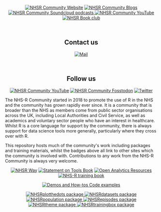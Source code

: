<p align="center">
<a href="https://nhsrcommunity.com/" target="_blank" rel="noopener noreferrer"> <img alt="NHSR Community Website" src=https://img.shields.io/badge/Website-NHS--R-blue></a> 
<a href="https://nhsrcommunity.com/blogs/blogs/" target="_blank" rel="noopener noreferrer"> <img alt="NHSR Community Blogs" src=https://img.shields.io/badge/Blogs-NHS--R-yellow></a>
<a href="https://soundcloud.com/nhs-r-community" target="_blank" rel="noopener noreferrer"> <img alt="NHSR Community Soundcloud podcasts" src=https://img.shields.io/badge/Podcasts-NHS--R-red> </a>
<a href="https://www.youtube.com/c/NHSRCommunity" target="_blank" rel="noopener noreferrer"> <img alt="NHSR Community YouTube" src=https://img.shields.io/badge/Videos-YouTube-orange> </a>
<a href="https://github.com/nhs-r-community/book_group" target="_blank" rel="noopener noreferrer"> <img alt="NHSR Book club" src=https://img.shields.io/badge/Book--Club-Repo-purple> </a>
</p>

<br> 

<h2 align="center">Contact us</h2>
<p align="center">
<a href="mailto:nhs.rcommunity@nhs.net" target="_blank" rel="noopener noreferrer"> <img alt="Mail" src="https://img.shields.io/badge/-nhs.rcommunity@nhs.net-c14438?style=flat-square&logo=Gmail&logoColor=white&link=mailto:nhs.rcommunity@nhs.net"/> </a> 
</p>

<br> 

<h2 align="center">Follow us</h2>
<p align="center">
<a href="https://www.youtube.com/c/NHSRCommunity" target="_blank" rel="noopener noreferrer"> <img alt="NHSR Community YouTube" img alt="YouTube Channel Subscribers" src="https://img.shields.io/youtube/channel/subscribers/UCMwM-3tg_-Pbx8hKO78q5EA?style=social"></a> 
<a href="https://fosstodon.org/@NHSrCommunity" target="_blank" rel="noopener noreferrer"> <img alt="NHSR Community Fosstodon" src=https://img.shields.io/mastodon/follow/109428963417193764?domain=https%3A%2F%2Ffosstodon.org&style=social></a> 
<a href="https://twitter.com/NHSrCommunity" target="_blank" rel="noopener noreferrer"> <img alt="Twitter" src="https://img.shields.io/twitter/follow/NHSrCommunity" /></a>
</p>  
  
The NHS-R Community started in 2018 to promote the use of R in the NHS and the community has grown rapidly ever since. It is a community that is broader than the NHS as members come from public sector organisations across the UK, including Local Authorities and Civil Service, as well as academics and voluntary sector people who have an interest in healthcare. Whilst R is a core language for support by the community, there is always support for data science tools more generally, particularly where they cross over with R. 

This repository hosts much of the community's work including packages and training materials, whilst the badges above all link to other sites which the community is involved with. Contributions to any work from the NHS-R Community is always very welcome.

<p align="center">
<a href="https://nhsrway.nhsrcommunity.com/" target="_blank" rel="noopener noreferrer"> <img alt="NHSR Way" src=https://img.shields.io/badge/Book-NHSR--Way-blue></a> 
<a href="https://tools.nhsrcommunity.com/" target="_blank" rel="noopener noreferrer"> <img alt="Statement on Tools Book" src=https://img.shields.io/badge/Book-Statement--On--Tools-blue></a> 
<a href="https://resources.nhsrcommunity.com/" target="_blank" rel="noopener noreferrer"> <img alt="Open Analytics Resources" src=https://img.shields.io/badge/Book-Open--Analytics--Resources-blue></a> 
<a href="http://training.nhsrcommunity.com/" target="_blank" rel="noopener noreferrer"> <img alt="NHS-R training book" src=https://img.shields.io/badge/Book-NHSR--training--book-blue></a> 
</p>

<p align="center">
<a href="https://github.com/nhs-r-community/demos-and-how-tos" target="_blank" rel="noopener noreferrer"> <img alt="Demos and How-tos Code examples"src=https://img.shields.io/badge/Repo-Demos--How--Tos-green> </a> 
</p>

<p align="center">
<a href="https://github.com/nhs-r-community/NHSRplotthedots" target="_blank" rel="noopener noreferrer"> <img alt="NHSRplotthedots package"src=https://img.shields.io/badge/Package-NHSRplotthedots-white> </a> 
<a href="https://github.com/nhs-r-community/NHSRdatasets" target="_blank" rel="noopener noreferrer"> <img alt="NHSRdatasets package"src=https://img.shields.io/badge/Package-NHSRdatasets-white> </a> 
<a href="https://github.com/nhs-r-community/NHSRpopulation" target="_blank" rel="noopener noreferrer"> <img alt="NHSRpopulation package"src=https://img.shields.io/badge/Package-NHSRpopulation-white> </a> 
<a href="https://github.com/nhs-r-community/NHSRepisodes" target="_blank" rel="noopener noreferrer"> <img alt="NHSRepisodes package"src=https://img.shields.io/badge/Package-NHSRepisodes-white> </a> 
<a href="https://github.com/nhs-r-community/NHSRtheme" target="_blank" rel="noopener noreferrer"> <img alt="NHSRtheme package"src=https://img.shields.io/badge/Package-NHSRtheme-white> </a> 
<a href="https://github.com/nhs-r-community/NHSRtrainingbox" target="_blank" rel="noopener noreferrer"> <img alt="NHSRtrainingbox package"src=https://img.shields.io/badge/Package-NHSRtrainingbox-white> </a> 
</p>

  
<!--
<details>
  <summary><b> Acknowledgements </b></summary>
  
https://shields.io/category/build 
</details> 

-->
